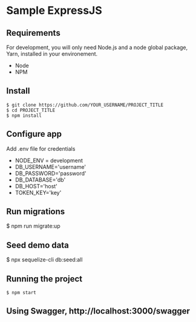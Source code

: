# Sample ExpressJS

## Requirements

For development, you will only need Node.js and a node global package, Yarn, installed in your environement.

- Node
- NPM 

## Install

    $ git clone https://github.com/YOUR_USERNAME/PROJECT_TITLE
    $ cd PROJECT_TITLE
    $ npm install

## Configure app
Add .env file for credentials
- NODE_ENV = development
- DB_USERNAME='username'
- DB_PASSWORD='password'
- DB_DATABASE='db'
- DB_HOST='host'
- TOKEN_KEY='key'

## Run migrations
  
  $ npm run migrate:up  


## Seed demo data

   $ npx sequelize-cli db:seed:all


## Running the project

    $ npm start


## Using Swagger, http://localhost:3000/swagger
